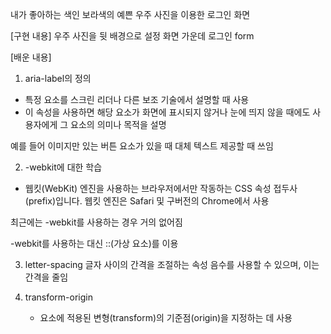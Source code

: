 내가 좋아하는 색인 보라색의 예쁜 우주 사진을 이용한 로그인 화면

[구현 내용]
우주 사진을 뒷 배경으로 설정
화면 가운데 로그인 form

[배운 내용]

1.  aria-label의 정의

- 특정 요소를 스크린 리더나 다른 보조 기술에서 설명할 때 사용
- 이 속성을 사용하면 해당 요소가 화면에 표시되지 않거나 눈에 띄지 않을 때에도 사용자에게 그 요소의 의미나 목적을 설명

예를 들어 이미지만 있는 버튼 요소가 있을 때 대체 텍스트 제공할 때 쓰임

2. -webkit에 대한 학습

- 웹킷(WebKit) 엔진을 사용하는 브라우저에서만 작동하는 CSS 속성 접두사(prefix)입니다. 웹킷 엔진은 Safari 및 구버전의 Chrome에서 사용

최근에는 -webkit를 사용하는 경우 거의 없어짐

-webkit를 사용하는 대신 ::(가상 요소)를 이용

3. letter-spacing
   글자 사이의 간격을 조절하는 속성
   음수를 사용할 수 있으며, 이는 간격을 줄임

4. transform-origin
   - 요소에 적용된 변형(transform)의 기준점(origin)을 지정하는 데 사용
